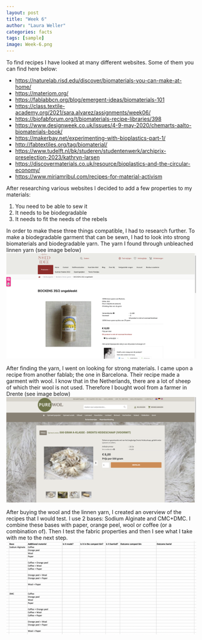 ```yaml
---
layout: post
title: "Week 6"
author: "Laura Weller"
categories: facts
tags: [sample]
image: Week-6.png
---
```


To find recipes I have looked at many different websites. Some of them you can find here below:
- https://naturelab.risd.edu/discover/biomaterials-you-can-make-at-home/
- https://materiom.org/
- https://fablabbcn.org/blog/emergent-ideas/biomaterials-101
- https://class.textile-academy.org/2021/sara.alvarez/assignments/week06/
- https://biofabforum.org/t/biomaterials-recipe-libraries/398
- https://www.designweek.co.uk/issues/4-9-may-2020/chemarts-aalto-biomaterials-book/
- https://makerbay.net/experimenting-with-bioplastics-part-1/
- http://fabtextiles.org/tag/biomaterial/
- https://www.tudelft.nl/bk/studeren/studentenwerk/archiprix-preselection-2023/kathryn-larsen
- https://discovermaterials.co.uk/resource/bioplastics-and-the-circular-economy/
- https://www.miriamribul.com/recipes-for-material-activism

After researching various websites I decided to add a few properties to my materials:
1. You need to be able to sew it
2. It needs to be biodegradable
3. It needs to fit the needs of the rebels

In order to make these three things compatible, I had to research further. To make a biodegradable garment that can be sewn, I had to look into strong biomaterials and biodegradable yarn. The yarn I found through unbleached linnen yarn (see image below)
<img src="./assets/img/Week-6b.png" alt="Week-6b">

After finding the yarn, I went on looking for strong materials. I came upon a recipe from another fablab; the one in Barcelona. Their recipe made a garment with wool. I know that in the Netherlands, there are a lot of sheep of which their wool is not used. Therefore I bought wool from a farmer in Drente (see image below)
<img src="./assets/img/Week-6c.png" alt="Week-6c">

After buying the wool and the linnen yarn, I created an overview of the recipes that I would test. I use 2 bases: Sodium Alginate and CMC+DMC. I combine these bases with paper, orange peel, wool or coffee (or a combination of). Then I test the fabric properties and then I see what I take with me to the next step. 
<img src="./assets/img/Week-6d.png" alt="Week-6d">
